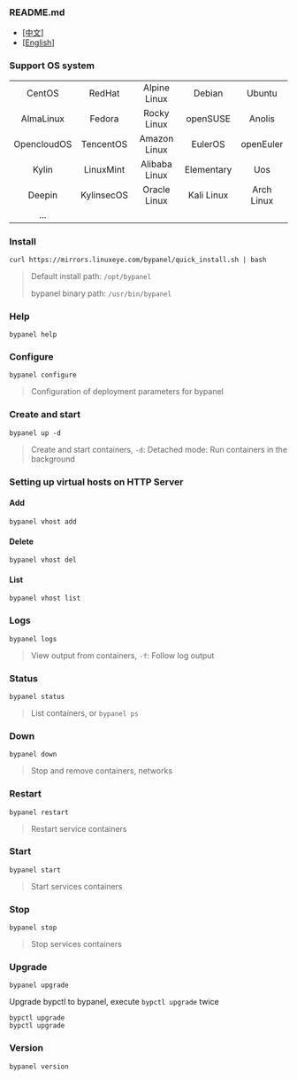 ### README.md
* [<a href="README-CN.md">中文</a>]
* [<a href="README.md">English</a>]

### Support OS system
|             |            |               |            |            |
|:-----------:|:----------:|:-------------:|:----------:|:----------:|
| CentOS      | RedHat     | Alpine Linux  | Debian     | Ubuntu     |
| AlmaLinux   | Fedora     | Rocky Linux   | openSUSE   | Anolis     |
| OpencloudOS | TencentOS  | Amazon Linux  | EulerOS    | openEuler  |
| Kylin       | LinuxMint  | Alibaba Linux | Elementary | Uos        |
| Deepin      | KylinsecOS | Oracle Linux  | Kali Linux | Arch Linux |
| ...         |            |               |            |            |


### Install
```
curl https://mirrors.linuxeye.com/bypanel/quick_install.sh | bash
```
> Default install path: `/opt/bypanel`
>
> bypanel binary path: `/usr/bin/bypanel`

### Help
```
bypanel help
```

### Configure
```
bypanel configure
```
> Configuration of deployment parameters for bypanel

### Create and start
```
bypanel up -d
```
> Create and start containers, `-d`: Detached mode: Run containers in the background

### Setting up virtual hosts on HTTP Server
#### Add
```
bypanel vhost add
```
#### Delete
```
bypanel vhost del
```
#### List
```
bypanel vhost list
```

### Logs
```
bypanel logs
```
> View output from containers, `-f`: Follow log output

### Status
```
bypanel status
```
> List containers, or `bypanel ps`

### Down
```
bypanel down
```
> Stop and remove containers, networks

### Restart
```
bypanel restart
```
> Restart service containers

### Start
```
bypanel start
```
> Start services containers

### Stop
```
bypanel stop
```
> Stop services containers

### Upgrade
```
bypanel upgrade
```
Upgrade bypctl to bypanel, execute `bypctl upgrade` twice
```
bypctl upgrade
bypctl upgrade
```

### Version
```
bypanel version
```
